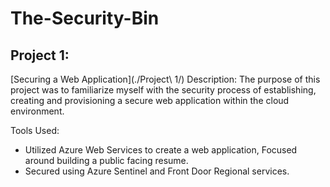 # The-Security-Bin

## Project 1:
[Securing a Web Application](./Project\ 1/)
Description:
The purpose of this project was to familiarize myself with the security process of establishing, creating and provisioning a secure web application within the cloud environment.

Tools Used:
 - Utilized Azure Web Services to create a web application, Focused around building a public facing resume.
 - Secured using Azure Sentinel and Front Door Regional services.


